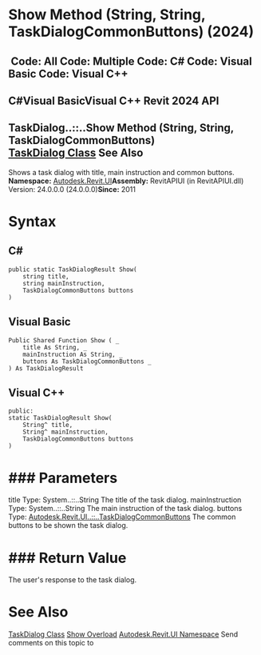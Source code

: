 # Show Method (String, String, TaskDialogCommonButtons) (2024)

﻿
 Code: All Code: Multiple Code: C# Code: Visual Basic Code: Visual C++   
---  
C#Visual BasicVisual C++
Revit 2024 API  
---  
TaskDialog..::..Show Method (String, String, TaskDialogCommonButtons)  
[TaskDialog Class](853afb57-7455-a636-9881-61a391118c16.md "TaskDialog Class") See Also  
---  
Shows a task dialog with title, main instruction and common buttons. 
**Namespace:** [Autodesk.Revit.UI](e86fd90a-8957-02a6-da7f-ced248966e3e.md "Autodesk.Revit.UI Namespace")**Assembly:** RevitAPIUI (in RevitAPIUI.dll) Version: 24.0.0.0 (24.0.0.0)**Since:** 2011
# Syntax
C#  
---  
```text
public static TaskDialogResult Show(
	string title,
	string mainInstruction,
	TaskDialogCommonButtons buttons
)
```
  
Visual Basic  
---  
```text
Public Shared Function Show ( _
	title As String, _
	mainInstruction As String, _
	buttons As TaskDialogCommonButtons _
) As TaskDialogResult
```
  
Visual C++  
---  
```text
public:
static TaskDialogResult Show(
	String^ title, 
	String^ mainInstruction, 
	TaskDialogCommonButtons buttons
)
```
  
# ### Parameters
title
    Type: System..::..String The title of the task dialog. 
mainInstruction
    Type: System..::..String The main instruction of the task dialog. 
buttons
    Type: [Autodesk.Revit.UI..::..TaskDialogCommonButtons](5fa611e4-8569-e756-fc93-a4d3c4d391ec.md "TaskDialogCommonButtons Enumeration") The common buttons to be shown the task dialog. 
# ### Return Value
The user's response to the task dialog. 
# See Also
[TaskDialog Class](853afb57-7455-a636-9881-61a391118c16.md "TaskDialog Class")
[Show Overload](77990692-a24d-eb40-5872-f3ceb2f76e60.md "Show Method")
[Autodesk.Revit.UI Namespace](e86fd90a-8957-02a6-da7f-ced248966e3e.md "Autodesk.Revit.UI Namespace")
Send comments on this topic to 